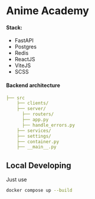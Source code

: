 # Anime Academy

#### Stack:
- FastAPI
- Postgres
- Redis
- ReactJS
- ViteJS
- SCSS

#### Backend architecture

```yaml
├── src
    ├── clients/
    ├── server/
      ├── routers/
      ├── app.py
      ├── handle_errors.py
    ├── services/
    ├── settings/
    ├── container.py
    ├── __main__.py
```

## Local Developing

Just use
```bash
docker compose up --build
```
